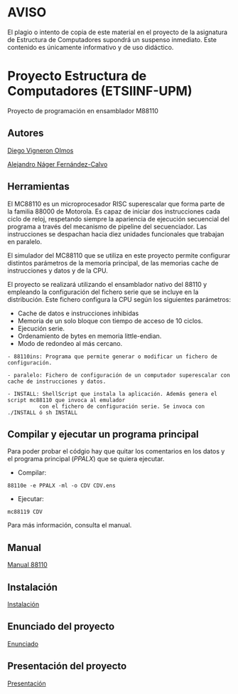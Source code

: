 # AVISO
El plagio o intento de copia de este material en el proyecto de la asignatura de Estructura de Computadores supondrá un suspenso inmediato. Este contenido es únicamente informativo y de uso didáctico.

# Proyecto Estructura de Computadores (ETSIINF-UPM)
Proyecto de programación en ensamblador M88110

## Autores
[Diego Vigneron Olmos](https://github.com/diegovoos)

[Alejandro Náger Fernández-Calvo](https://github.com/aleexnager)

## Herramientas
El MC88110 es un microprocesador RISC superescalar que forma parte de la familia 88000 de Motorola. Es capaz de iniciar dos instrucciones cada ciclo de reloj, respetando siempre la apariencia de ejecución secuencial del programa a través del mecanismo de pipeline del secuenciador. Las instrucciones se despachan hacia diez unidades funcionales que trabajan en paralelo.

El simulador del MC88110 que se utiliza en este proyecto permite configurar distintos parámetros de la memoria principal, de las memorias cache de instrucciones y datos y de la CPU.

El proyecto se realizará utilizando el ensamblador nativo del 88110 y empleando la configuración del fichero serie que se incluye en la distribución. Este fichero configura la CPU según los siguientes parámetros:

- Cache de datos e instrucciones inhibidas
- Memoria de un solo bloque con tiempo de acceso de 10 ciclos.
- Ejecución serie.
- Ordenamiento de bytes en memoria little-endian.
- Modo de redondeo al más cercano.

```
- 88110ins: Programa que permite generar o modificar un fichero de configuración. 
 
- paralelo: Fichero de configuración de un computador superescalar con cache de instrucciones y datos. 
 
- INSTALL: ShellScript que instala la aplicación. Además genera el script mc88110 que invoca al emulador 
          con el fichero de configuración serie. Se invoca con ./INSTALL ó sh INSTALL
```
## Compilar y ejecutar un programa principal
Para poder probar el códgio hay que quitar los comentarios en los datos y el programa principal (_PPALX_) que se quiera ejecutar.

- Compilar:
```
88110e -e PPALX -ml -o CDV CDV.ens
```
- Ejecutar:
```
mc88119 CDV
```
Para más información, consulta el manual.

## Manual
[Manual 88110](/doc/Manual88110.pdf)

## Instalación
[Instalación](/doc/instala.pdf)

## Enunciado del proyecto
[Enunciado](/doc/enunciado.pdf)

## Presentación del proyecto
[Presentación](/doc/presentacion.pdf)
